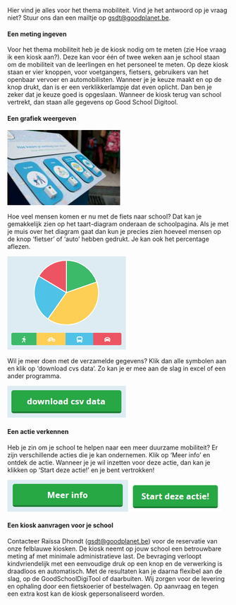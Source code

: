 Hier vind je alles voor het thema mobiliteit. Vind je het antwoord op je vraag niet? Stuur ons dan een mailtje op gsdt@goodplanet.be.

#### Een meting ingeven

Voor het thema mobiliteit heb je de kiosk nodig om te meten (zie Hoe vraag ik een kiosk aan?). Deze kan voor één of twee weken aan je school staan om de mobiliteit van de leerlingen en het personeel te meten. Op deze kiosk staan er vier knoppen, voor voetgangers, fietsers, gebruikers van het openbaar vervoer en automobilisten. Wanneer je je keuze maakt en op de knop drukt, dan is er een verklikkerlampje dat even oplicht. Dan ben je zeker dat je keuze goed is opgeslaan. Wanneer de kiosk terug van school vertrekt, dan staan alle gegevens op Good School Digitool.  

#### Een grafiek weergeven

![kiosk mobiliteit](https://github.com/GoodPlanetBelgium/text_GSDT/raw/main/images/20191109-101702-256-171-digitool-2-jpg.JPG)

Hoe veel mensen komen er nu met de fiets naar school? Dat kan je gemakkelijk zien op het taart-diagram onderaan de schoolpagina. Als je met je muis over het diagram gaat dan kun je precies zien hoeveel mensen op de knop ‘fietser’ of ‘auto’ hebben gedrukt. Je kan ook het percentage aflezen. 

![grafiek mobiliteit](https://github.com/GoodPlanetBelgium/text_GSDT/raw/main/images/grafiek%20mobiliteit.PNG)

Wil je meer doen met de verzamelde gegevens? Klik dan alle symbolen aan en klik op ‘download cvs data’. Zo kan je er mee aan de slag in excel of een ander programma.

![download cvs data](https://github.com/GoodPlanetBelgium/text_GSDT/raw/main/images/download%20cvs%20data.png) 
 
#### Een actie verkennen
Heb je zin om je school te helpen naar een meer duurzame mobiliteit? Er zijn verschillende acties die je kan ondernemen. Klik op ‘Meer info’ en ontdek de actie. Wanneer je je wil inzetten voor deze actie, dan kan je klikken op ‘Start deze actie!’ en je bent vertrokken!

![](https://github.com/GoodPlanetBelgium/text_GSDT/raw/main/images/meer%20info.png)
![](https://github.com/GoodPlanetBelgium/text_GSDT/raw/main/images/start%20deze%20actie.png)

#### Een kiosk aanvragen voor je school

Contacteer Raïssa Dhondt (gsdt@goodplanet.be) voor de reservatie van onze felblauwe kiosken. De kiosk neemt op jouw school een betrouwbare meting af met minimale administratieve last. De bevraging verloopt kindvriendelijk met een eenvoudige druk op een knop en de verwerking is draadloos en automatisch. Met de resultaten kan je daarna flexibel aan de slag, op de GoodSchoolDigiTool of daarbuiten. Wij zorgen voor de levering en ophaling door een fietskoerier of bestelwagen. Op aanvraag en tegen een extra kost kan de kiosk gepersonaliseerd worden.

